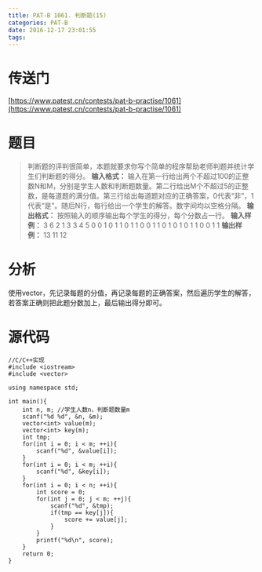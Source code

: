 ```yaml
---
title: PAT-B 1061. 判断题(15)
categories: PAT-B
date: 2016-12-17 23:01:55
tags:
---
```

# 传送门
[https://www.patest.cn/contests/pat-b-practise/1061](https://www.patest.cn/contests/pat-b-practise/1061)
<!--more-->
# 题目
> 判断题的评判很简单，本题就要求你写个简单的程序帮助老师判题并统计学生们判断题的得分。
**输入格式：**
输入在第一行给出两个不超过100的正整数N和M，分别是学生人数和判断题数量。第二行给出M个不超过5的正整数，是每道题的满分值。第三行给出每道题对应的正确答案，0代表“非”，1代表“是”。随后N行，每行给出一个学生的解答。数字间均以空格分隔。
**输出格式：**
按照输入的顺序输出每个学生的得分，每个分数占一行。
**输入样例：**
3 6
2 1 3 3 4 5
0 0 1 0 1 1
0 1 1 0 0 1
1 0 1 0 1 0
1 1 0 0 1 1
**输出样例：**
13
11
12

# 分析
使用vector，先记录每题的分值，再记录每题的正确答案，然后遍历学生的解答，若答案正确则把此题分数加上，最后输出得分即可。

# 源代码

	//C/C++实现
	#include <iostream>
	#include <vector>

	using namespace std;

	int main(){
		int n, m; //学生人数n，判断题数量m
		scanf("%d %d", &n, &m);
		vector<int> value(m);
		vector<int> key(m);
		int tmp;
		for(int i = 0; i < m; ++i){
			scanf("%d", &value[i]);
		}
		for(int i = 0; i < m; ++i){
			scanf("%d", &key[i]);
		}
		for(int i = 0; i < n; ++i){
			int score = 0;
			for(int j = 0; j < m; ++j){
				scanf("%d", &tmp);
				if(tmp == key[j]){
					score += value[j];
				}
			}
			printf("%d\n", score);
		}
		return 0;
	}